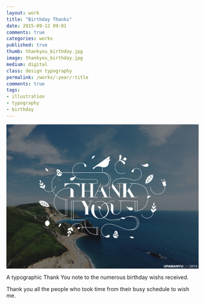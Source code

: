 ```yaml
---
layout: work
title: "Birthday Thanks"
date: 2015-09-12 09:01
comments: true
categories: works
published: true
thumb: thankyou_birthday.jpg
image: thankyou_birthday.jpg
medium: digital
class: design typography
permalink: /works/:year/:title
comments: true
tags:
- illustration
- typography
- birthday
---
```


<img src="/images/works/thankyou_birthday.jpg" align="middle"/>

A typographic Thank You note to the numerous birthday wishs received.

Thank you all the people who took time from their busy schedule to wish me.